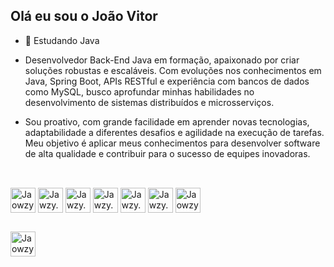 ## Olá eu sou o João Vitor

- 🌱 Estudando Java

- Desenvolvedor Back-End Java em formação, apaixonado por criar soluções robustas e escaláveis. Com evoluções nos conhecimentos em Java, Spring Boot, APIs RESTful e experiência com bancos de dados como MySQL, busco aprofundar minhas habilidades no desenvolvimento de sistemas distribuídos e microsserviços.

- Sou proativo, com grande facilidade em aprender novas tecnologias, adaptabilidade a diferentes desafios e agilidade na execução de tarefas. Meu objetivo é aplicar meus conhecimentos para desenvolver software de alta qualidade e contribuir para o sucesso de equipes inovadoras.

##

<div style="display: inline_block"><br>
      <img align="center" alt="Jaowzy.Js height="30" width="40" src="https://cdn.jsdelivr.net/gh/devicons/devicon@latest/icons/java/java-original-wordmark.svg" />
      <img align="center" alt="Jawzy.Js heigth="30" width="40" src="https://cdn.jsdelivr.net/gh/devicons/devicon@latest/icons/spring/spring-original.svg" />
      <img align="center" alt="Jawzy.Js heigth="30" width="40" src="https://cdn.jsdelivr.net/gh/devicons/devicon@latest/icons/mysql/mysql-original-wordmark.svg" />
      <img align="center" alt="Jawzy.Js heigth="30" width="40" src="https://cdn.jsdelivr.net/gh/devicons/devicon@latest/icons/dotnetcore/dotnetcore-original.svg" />
      <img align="center" alt="Jawzy.Js heigth="30" width="40" src="https://cdn.jsdelivr.net/gh/devicons/devicon@latest/icons/csharp/csharp-original.svg" />
      <img align="center" alt="Jawzy.Js heigth="30" width="40" src="https://cdn.jsdelivr.net/gh/devicons/devicon@latest/icons/python/python-original-wordmark.svg" />
      <img align="center" alt="Jaowzy.Js height="30" width="40" src="https://cdn.jsdelivr.net/gh/devicons/devicon@latest/icons/javascript/javascript-original.svg" />
</div>

##

<div>
  <a href="https://www.linkedin.com/in/jaowzy" target="_blank">
            <img align="center" alt="Jaowzy.li height="30" width="40" src="https://cdn.jsdelivr.net/gh/devicons/devicon@latest/icons/linkedin/linkedin-original.svg" target="_blank"></a>
</div>


